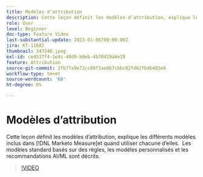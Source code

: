 ```yaml
---
title: Modèles d’attribution
description: Cette leçon définit les modèles d’attribution, explique les différents modèles inclus dans [!DNL Marketo Measure]et quand utiliser chacune d’elles.  Les modèles standard basés sur des règles, les modèles personnalisés et les recommandations AI/ML sont décrits.
role: User
level: Beginner
doc-type: Feature Video
last-substantial-update: 2023-01-06T00:00:00Z
jira: KT-11682
thumbnail: 347240.jpeg
exl-id: ce4517f4-1e4c-40d9-b0eb-4b70419a4e19
feature: Attribution
source-git-commit: 2fb7fa9e72cc89f3ae867cbbc02fd62fb4b485e6
workflow-type: tm+mt
source-wordcount: '60'
ht-degree: 6%

---
```


# Modèles d’attribution 

Cette leçon définit les modèles d’attribution, explique les différents modèles inclus dans [!DNL Marketo Measure]et quand utiliser chacune d’elles.  Les modèles standard basés sur des règles, les modèles personnalisés et les recommandations AI/ML sont décrits.

>[!VIDEO](https://video.tv.adobe.com/v/347240/?quality=12&learn=on)
